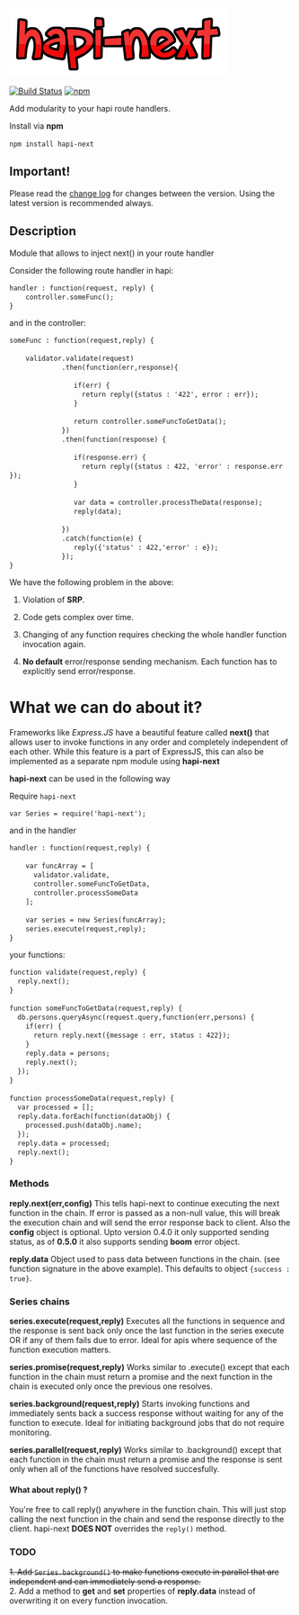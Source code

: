 
<img src="https://raw.githubusercontent.com/Pranay92/hapi-next/master/hapi-next.png" />

[![Build Status](https://travis-ci.org/Pranay92/hapi-next.svg?branch=master)](https://travis-ci.org/Pranay92/hapi-next) [![npm](https://img.shields.io/npm/dt/hapi-next.svg)](https://www.npmjs.com/package/hapi-next)

Add modularity to your hapi route handlers.

Install via **npm**

````npm install hapi-next````


## Important! 

Please read the [change log](https://github.com/Pranay92/hapi-next/wiki/Change-log) for changes between the version. Using the latest version is recommended always.

## Description

Module that allows to inject next() in your route handler

Consider the following route handler in hapi:

```
handler : function(request, reply) {
    controller.someFunc();
}
```


and in the controller: 

```
someFunc : function(request,reply) {

    validator.validate(request) 
             .then(function(err,response){
             
                if(err) {
                  return reply({status : '422', error : err});
                }
                
                return controller.someFuncToGetData();
             })
             .then(function(response) {
                
                if(response.err) {
                  return reply({status : 422, 'error' : response.err });
                }
                
                var data = controller.processTheData(response);
                reply(data);
                
             })
             .catch(function(e) {
                reply({'status' : 422,'error' : e});
             });
}
```

We have the following problem in the above:

1. Violation of **SRP**.

2. Code gets complex over time. 

3. Changing of any function requires checking the whole handler function invocation again.

4. **No default** error/response sending mechanism. Each function has to explicitly send error/response.


# What we can do about it?

Frameworks like *Express.JS* have a beautiful feature called **next()** that allows user to invoke functions in any order and completely independent of each other. While this feature is a part of ExpressJS, this can also be implemented as a separate npm module using **hapi-next**


**hapi-next** can be used in the following way

Require `hapi-next`
```
var Series = require('hapi-next');
```

and in the handler

```
handler : function(request,reply) {
    
    var funcArray = [
      validator.validate,
      controller.someFuncToGetData,
      controller.processSomeData
    ];
    
    var series = new Series(funcArray);
    series.execute(request,reply);
}

```

your functions:

```
function validate(request,reply) {
  reply.next();
}

function someFuncToGetData(request,reply) {
  db.persons.queryAsync(request.query,function(err,persons) {
    if(err) {
      return reply.next({message : err, status : 422});
    }
    reply.data = persons;
    reply.next();
  });
}

function processSomeData(request,reply) {
  var processed = [];
  reply.data.forEach(function(dataObj) {
    processed.push(dataObj.name);
  });
  reply.data = processed;
  reply.next();
}
```

### Methods

**reply.next(err,config)**  This tells hapi-next to continue executing the next function in the chain. If error is passed as a non-null value, this will break the execution chain and will send the error response back to client. Also the **config** object is optional. Upto version 0.4.0 it only supported sending status, as of **0.5.0** it also supports sending **boom** error object.

**reply.data** Object used to pass data between functions in the chain. (see function signature in the above example). This defaults to object ````{success : true}````. 

### Series chains

**series.execute(request,reply)**  Executes all the functions in sequence and the response is sent back only once the last function in the series execute OR if any of them fails due to error. Ideal for apis where sequence of the function execution matters.

**series.promise(request,reply)** Works similar to .execute() except that each function in the chain must return a promise and the next function in the chain is executed only once the previous one resolves.

**series.background(request,reply)** Starts invoking functions and immediately sents back a success response without waiting for any of the function to execute. Ideal for initiating background jobs that do not require monitoring.

**series.parallel(request,reply)** Works similar to .background() except that each function in the chain must return a promise and the response is sent only when all of the functions have resolved succesfully. 

#### What about reply() ?

You're free to call reply() anywhere in the function chain. This will just stop calling the next function in the chain and send the response directly to the client. hapi-next **DOES NOT** overrides the `reply()` method. 

### TODO

~~1. Add `Series.background()` to make functions execute in parallel that are independent and can immediately send a response.~~    
2. Add a method to **get** and **set** properties of **reply.data** instead of overwriting it on every function invocation.

